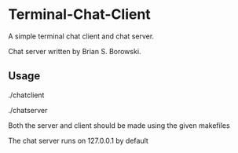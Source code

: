 # Terminal-Chat-Client
A simple terminal chat client and chat server.

Chat server written by Brian S. Borowski.

## Usage 
./chatclient <server IP> <port>
  
./chatserver <port number>
  
Both the server and client should be made using the given makefiles
  
The chat server runs on 127.0.0.1 by default
